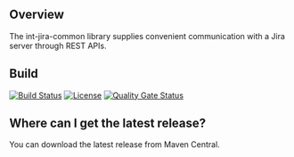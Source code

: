 ## Overview ##
The int-jira-common library supplies convenient communication with a Jira server through REST APIs.
## Build ##
[![Build Status](https://travis-ci.org/blackducksoftware/int-jira-common.svg?branch=master)](https://travis-ci.org/blackducksoftware/int-jira-common)
[![License](https://img.shields.io/badge/License-Apache%202.0-blue.svg)](https://opensource.org/licenses/Apache-2.0) 
[![Quality Gate Status](https://sonarcloud.io/api/project_badges/measure?project=com.blackduck.integration%3Aint-jira-common&metric=alert_status)](https://sonarcloud.io/dashboard?id=com.blackduck.integration%3Aint-jira-common)

## Where can I get the latest release? ##
You can download the latest release from Maven Central.
